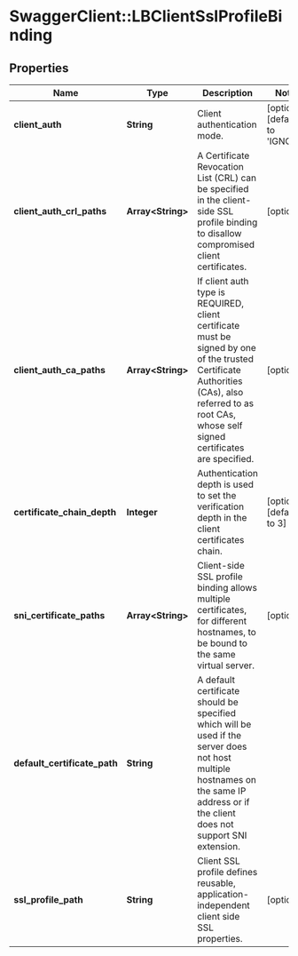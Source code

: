 # SwaggerClient::LBClientSslProfileBinding

## Properties
Name | Type | Description | Notes
------------ | ------------- | ------------- | -------------
**client_auth** | **String** | Client authentication mode. | [optional] [default to &#39;IGNORE&#39;]
**client_auth_crl_paths** | **Array&lt;String&gt;** | A Certificate Revocation List (CRL) can be specified in the client-side SSL profile binding to disallow compromised client certificates.  | [optional] 
**client_auth_ca_paths** | **Array&lt;String&gt;** | If client auth type is REQUIRED, client certificate must be signed by one of the trusted Certificate Authorities (CAs), also referred to as root CAs, whose self signed certificates are specified.  | [optional] 
**certificate_chain_depth** | **Integer** | Authentication depth is used to set the verification depth in the client certificates chain.  | [optional] [default to 3]
**sni_certificate_paths** | **Array&lt;String&gt;** | Client-side SSL profile binding allows multiple certificates, for different hostnames, to be bound to the same virtual server.  | [optional] 
**default_certificate_path** | **String** | A default certificate should be specified which will be used if the server does not host multiple hostnames on the same IP address or if the client does not support SNI extension.  | 
**ssl_profile_path** | **String** | Client SSL profile defines reusable, application-independent client side SSL properties.  | [optional] 


